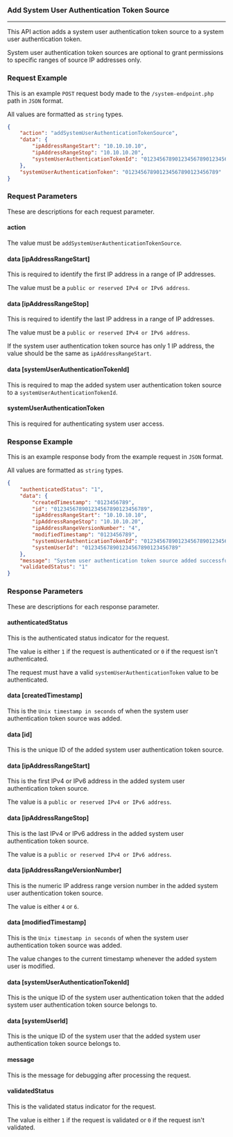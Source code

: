 <br>

### Add System User Authentication Token Source
---

This API action adds a system user authentication token source to a system user authentication token.

System user authentication token sources are optional to grant permissions to specific ranges of source IP addresses only.

### Request Example

This is an example `POST` request body made to the `/system-endpoint.php` path in `JSON` format.

All values are formatted as `string` types.

```json
{
    "action": "addSystemUserAuthenticationTokenSource",
    "data": {
        "ipAddressRangeStart": "10.10.10.10",
        "ipAddressRangeStop": "10.10.10.20",
        "systemUserAuthenticationTokenId": "012345678901234567890123456789"
    },
    "systemUserAuthenticationToken": "012345678901234567890123456789"
}
```

### Request Parameters

These are descriptions for each request parameter.

#### action

The value must be `addSystemUserAuthenticationTokenSource`.

#### data [ipAddressRangeStart]

This is required to identify the first IP address in a range of IP addresses.

The value must be a `public or reserved IPv4 or IPv6 address`.

#### data [ipAddressRangeStop]

This is required to identify the last IP address in a range of IP addresses.

The value must be a `public or reserved IPv4 or IPv6 address`.

If the system user authentication token source has only 1 IP address, the value should be the same as `ipAddressRangeStart`.

#### data [systemUserAuthenticationTokenId]

This is required to map the added system user authentication token source to a `systemUserAuthenticationTokenId`.

#### systemUserAuthenticationToken

This is required for authenticating system user access.

### Response Example

This is an example response body from the example request in `JSON` format.

All values are formatted as `string` types.

```json
{
    "authenticatedStatus": "1",
    "data": {
        "createdTimestamp": "0123456789",
        "id": "012345678901234567890123456789",
        "ipAddressRangeStart": "10.10.10.10",
        "ipAddressRangeStop": "10.10.10.20",
        "ipAddressRangeVersionNumber": "4",
        "modifiedTimestamp": "0123456789",
        "systemUserAuthenticationTokenId": "012345678901234567890123456789",
        "systemUserId": "012345678901234567890123456789"
    },
    "message": "System user authentication token source added successfully.",
    "validatedStatus": "1"
}
```

### Response Parameters

These are descriptions for each response parameter.

#### authenticatedStatus

This is the authenticated status indicator for the request.

The value is either `1` if the request is authenticated or `0` if the request isn't authenticated.

The request must have a valid `systemUserAuthenticationToken` value to be authenticated.

#### data [createdTimestamp]

This is the `Unix timestamp in seconds` of when the system user authentication token source was added.

#### data [id]

This is the unique ID of the added system user authentication token source.

#### data [ipAddressRangeStart]

This is the first IPv4 or IPv6 address in the added system user authentication token source.

The value is a `public or reserved IPv4 or IPv6 address`.

#### data [ipAddressRangeStop]

This is the last IPv4 or IPv6 address in the added system user authentication token source.

The value is a `public or reserved IPv4 or IPv6 address`.

#### data [ipAddressRangeVersionNumber]

This is the numeric IP address range version number in the added system user authentication token source.

The value is either `4` or `6`.

#### data [modifiedTimestamp]

This is the `Unix timestamp in seconds` of when the system user authentication token source was added.

The value changes to the current timestamp whenever the added system user is modified.

#### data [systemUserAuthenticationTokenId]

This is the unique ID of the system user authentication token that the added system user authentication token source belongs to.

#### data [systemUserId]

This is the unique ID of the system user that the added system user authentication token source belongs to.

#### message

This is the message for debugging after processing the request.

#### validatedStatus

This is the validated status indicator for the request.

The value is either `1` if the request is validated or `0` if the request isn't validated.
